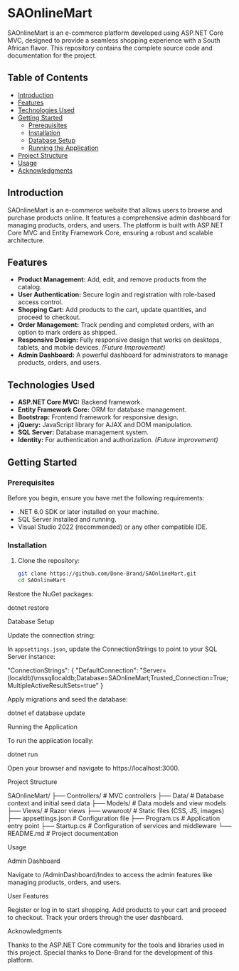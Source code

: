 # SAOnlineMart

SAOnlineMart is an e-commerce platform developed using ASP.NET Core MVC, designed to provide a seamless shopping experience with a South African flavor. This repository contains the complete source code and documentation for the project.

## Table of Contents
- [Introduction](#introduction)
- [Features](#features)
- [Technologies Used](#technologies-used)
- [Getting Started](#getting-started)
  - [Prerequisites](#prerequisites)
  - [Installation](#installation)
  - [Database Setup](#database-setup)
  - [Running the Application](#running-the-application)
- [Project Structure](#project-structure)
- [Usage](#usage)
- [Acknowledgments](#acknowledgments)

## Introduction
SAOnlineMart is an e-commerce website that allows users to browse and purchase products online. It features a comprehensive admin dashboard for managing products, orders, and users. The platform is built with ASP.NET Core MVC and Entity Framework Core, ensuring a robust and scalable architecture.

## Features
- **Product Management:** Add, edit, and remove products from the catalog.
- **User Authentication:** Secure login and registration with role-based access control.
- **Shopping Cart:** Add products to the cart, update quantities, and proceed to checkout.
- **Order Management:** Track pending and completed orders, with an option to mark orders as shipped.
- **Responsive Design:** Fully responsive design that works on desktops, tablets, and mobile devices. *(Future Improvement)*
- **Admin Dashboard:** A powerful dashboard for administrators to manage products, orders, and users.

## Technologies Used
- **ASP.NET Core MVC:** Backend framework.
- **Entity Framework Core:** ORM for database management.
- **Bootstrap:** Frontend framework for responsive design.
- **jQuery:** JavaScript library for AJAX and DOM manipulation.
- **SQL Server:** Database management system.
- **Identity:** For authentication and authorization. *(Future improvement)*

## Getting Started

### Prerequisites
Before you begin, ensure you have met the following requirements:
- .NET 6.0 SDK or later installed on your machine.
- SQL Server installed and running.
- Visual Studio 2022 (recommended) or any other compatible IDE.

### Installation
1. Clone the repository:
   ```bash
   git clone https://github.com/Done-Brand/SAOnlineMart.git
   cd SAOnlineMart


Restore the NuGet packages:

dotnet restore

Database Setup

Update the connection string:

In `appsettings.json`, update the ConnectionStrings to point to your SQL Server instance:

"ConnectionStrings": {
  "DefaultConnection": "Server=(localdb)\\mssqllocaldb;Database=SAOnlineMart;Trusted_Connection=True;MultipleActiveResultSets=true"
}

Apply migrations and seed the database:

dotnet ef database update

Running the Application

To run the application locally:

dotnet run

Open your browser and navigate to https://localhost:3000.

Project Structure

SAOnlineMart/
├── Controllers/         # MVC controllers
├── Data/                # Database context and initial seed data
├── Models/              # Data models and view models
├── Views/               # Razor views
├── wwwroot/             # Static files (CSS, JS, images)
├── appsettings.json     # Configuration file
├── Program.cs           # Application entry point
├── Startup.cs           # Configuration of services and middleware
└── README.md            # Project documentation

Usage

Admin Dashboard

Navigate to /AdminDashboard/Index to access the admin features like managing products, orders, and users.

User Features

Register or log in to start shopping.
Add products to your cart and proceed to checkout.
Track your orders through the user dashboard.

Acknowledgments

Thanks to the ASP.NET Core community for the tools and libraries used in this project. Special thanks to Done-Brand for the development of this platform.

